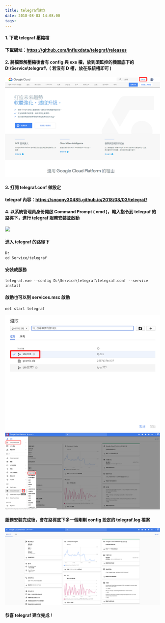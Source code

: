 ```yaml
---
title: telegraf建立
date: 2018-08-03 14:08:00
tags:
---
```


#### 1. 下載 telegraf 壓縮檔

#### 下載網址：https://github.com/influxdata/telegraf/releases

#### 2. 將檔案解壓縮後會有 config 與 exe 檔，放到須監控的機器底下的 D:\Service\telegraf\（ 若沒有 D 槽，放在系統槽即可 )

![ ](images/1.png)

#### 3. 打開 telegraf.conf 做設定

#### telegraf 內容：https://snoopy30485.github.io/2018/08/03/telegraf/

#### 4. 以系統管理員身份開啟 Command Prompt ( cmd )，輸入指令到 telegraf 的路徑下，進行 telegraf 服務安裝並啟動

![ ](images/2.png)

#### 進入 telegraf 的路徑下

```
D:
cd Service/telegraf
```

#### 安裝成服務

```
telegraf.exe --config D:\Service\telegraf\telegraf.conf --service install
```

#### 啟動也可以到 services.msc 啟動

```
net start telegraf
```

![ ](images/3.png)
![ ](images/4.png)

#### 服務安裝完成後，會在路徑底下多一個剛剛 config 設定的 telegraf.log 檔案

![ ](images/5.png)

#### 恭喜 telegraf 建立完成！